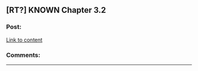 ## [RT?] KNOWN Chapter 3.2

### Post:

[Link to content](https://forums.spacebattles.com/posts/17960316/)

### Comments:

---

